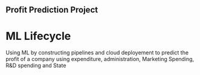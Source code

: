 ## Profit Prediction Project

<h1> ML Lifecycle </h1>

<p1> Using ML by constructing pipelines and cloud deployement to predict the profit of a company using expenditure, administration, Marketing Spending, R&D spending and State </p1>



